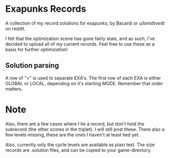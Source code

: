 # Exapunks Records
A collection of my record solutions for exapunks, by Bacardi or u/bmidtvedt on reddit.

I felt that the optimization scene has gone fairly stale, and as such, I've decided to upload all of my current records. Feel free to use these as a basis for further optimization!

## Solution parsing

A row of "=" is used to separate EXA's. The first row of each EXA is either GLOBAL or LOCAL, depending on it's starting MODE. Remember that order matters.

# Note
Also, there are a few cases where I tie a record, but don't hold the subrecord (the other scores in the triplet). I will still post these. 
There also a few levels missing, these are the ones I haven't at least tied yet.

Also, currently only the cycle levels are available as plain text. The size records are .solution files, and can be copied to your game-directory.

